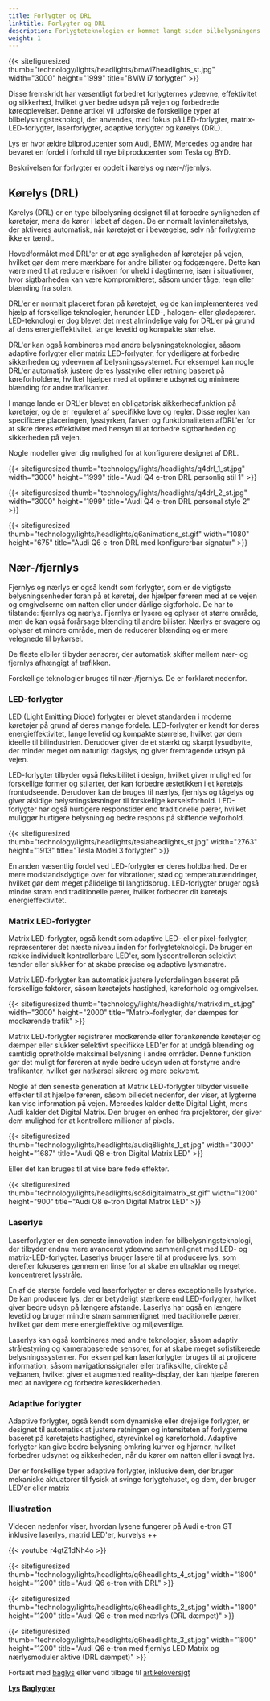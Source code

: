 ```yaml
---
title: Forlygter og DRL
linktitle: Forlygter og DRL
description: Forlygteteknologien er kommet langt siden bilbelysningens tidlige dage og har udviklet sig fra grundlæggende glødepærer til sofistikerede LED-, matrix-LED- og laserforlygter.
weight: 1
---
```

<!-- markdownlint-disable MD033 -->
{{< sitefiguresized thumb="technology/lights/headlights/bmwi7headlights_st.jpg" width="3000" height="1999" title="BMW i7 forlygter" >}}

Disse fremskridt har væsentligt forbedret forlygternes ydeevne, effektivitet og sikkerhed, hvilket giver bedre udsyn på vejen og forbedrede køreoplevelser. Denne artikel vil udforske de forskellige typer af bilbelysningsteknologi, der anvendes, med fokus på LED-forlygter, matrix-LED-forlygter, laserforlygter, adaptive forlygter og kørelys (DRL).

Lys er hvor ældre bilproducenter som Audi, BMW, Mercedes og andre har bevaret en fordel i forhold til nye bilproducenter som Tesla og BYD.

Beskrivelsen for forlygter er opdelt i kørelys og nær-/fjernlys.

## Kørelys (DRL)

Kørelys (DRL) er en type bilbelysning designet til at forbedre synligheden af ​​køretøjer, mens de kører i løbet af dagen. De er normalt lavintensitetslys, der aktiveres automatisk, når køretøjet er i bevægelse, selv når forlygterne ikke er tændt.

Hovedformålet med DRL'er er at øge synligheden af ​​køretøjer på vejen, hvilket gør dem mere mærkbare for andre bilister og fodgængere. Dette kan være med til at reducere risikoen for uheld i dagtimerne, især i situationer, hvor sigtbarheden kan være kompromitteret, såsom under tåge, regn eller blænding fra solen.

DRL'er er normalt placeret foran på køretøjet, og de kan implementeres ved hjælp af forskellige teknologier, herunder LED-, halogen- eller glødepærer. LED-teknologi er dog blevet det mest almindelige valg for DRL'er på grund af dens energieffektivitet, lange levetid og kompakte størrelse.

DRL'er kan også kombineres med andre belysningsteknologier, såsom adaptive forlygter eller matrix LED-forlygter, for yderligere at forbedre sikkerheden og ydeevnen af ​​belysningssystemet. For eksempel kan nogle DRL'er automatisk justere deres lysstyrke eller retning baseret på køreforholdene, hvilket hjælper med at optimere udsynet og minimere blænding for andre trafikanter.

I mange lande er DRL'er blevet en obligatorisk sikkerhedsfunktion på køretøjer, og de er reguleret af specifikke love og regler. Disse regler kan specificere placeringen, lysstyrken, farven og funktionaliteten af ​​DRL'er for at sikre deres effektivitet med hensyn til at forbedre sigtbarheden og sikkerheden på vejen.

Nogle modeller giver dig mulighed for at konfigurere designet af DRL.

{{< sitefiguresized thumb="technology/lights/headlights/q4drl_1_st.jpg" width="3000" height="1999" title="Audi Q4 e-tron DRL personlig stil 1" >}}

{{< sitefiguresized thumb="technology/lights/headlights/q4drl_2_st.jpg" width="3000" height="1999" title="Audi Q4 e-tron DRL personal style 2" >}}

{{< sitefiguresized thumb="technology/lights/headlights/q6animations_st.gif" width="1080" height="675" title="Audi Q6 e-tron DRL med konfigurerbar signatur" >}}
## Nær-/fjernlys

Fjernlys og nærlys er også kendt som forlygter, som er de vigtigste belysningsenheder foran på et køretøj, der hjælper føreren med at se vejen og omgivelserne om natten eller under dårlige sigtforhold. De har to tilstande: fjernlys og nærlys. Fjernlys er lysere og oplyser et større område, men de kan også forårsage blænding til andre bilister. Nærlys er svagere og oplyser et mindre område, men de reducerer blænding og er mere velegnede til bykørsel.

De fleste elbiler tilbyder sensorer, der automatisk skifter mellem nær- og fjernlys afhængigt af trafikken.

Forskellige teknologier bruges til nær-/fjernlys. De er forklaret nedenfor.

### LED-forlygter

LED (Light Emitting Diode) forlygter er blevet standarden i moderne køretøjer på grund af deres mange fordele. LED-forlygter er kendt for deres energieffektivitet, lange levetid og kompakte størrelse, hvilket gør dem ideelle til bilindustrien. Derudover giver de et stærkt og skarpt lysudbytte, der minder meget om naturligt dagslys, og giver fremragende udsyn på vejen.

LED-forlygter tilbyder også fleksibilitet i design, hvilket giver mulighed for forskellige former og stilarter, der kan forbedre æstetikken i et køretøjs frontudseende. Derudover kan de bruges til nærlys, fjernlys og tågelys og giver alsidige belysningsløsninger til forskellige kørselsforhold. LED-forlygter har også hurtigere responstider end traditionelle pærer, hvilket muliggør hurtigere belysning og bedre respons på skiftende vejforhold.

{{< sitefiguresized thumb="technology/lights/headlights/teslaheadlights_st.jpg" width="2763" height="1913" title="Tesla Model 3 forlygter" >}}

En anden væsentlig fordel ved LED-forlygter er deres holdbarhed. De er mere modstandsdygtige over for vibrationer, stød og temperaturændringer, hvilket gør dem meget pålidelige til langtidsbrug. LED-forlygter bruger også mindre strøm end traditionelle pærer, hvilket forbedrer dit køretøjs energieffektivitet.

### Matrix LED-forlygter

Matrix LED-forlygter, også kendt som adaptive LED- eller pixel-forlygter, repræsenterer det næste niveau inden for forlygteteknologi. De bruger en række individuelt kontrollerbare LED'er, som lyscontrolleren selektivt tænder eller slukker for at skabe præcise og adaptive lysmønstre.

Matrix LED-forlygter kan automatisk justere lysfordelingen baseret på forskellige faktorer, såsom køretøjets hastighed, køreforhold og omgivelser.

{{< sitefiguresized thumb="technology/lights/headlights/matrixdim_st.jpg" width="3000" height="2000" title="Matrix-forlygter, der dæmpes for modkørende trafik" >}}

Matrix LED-forlygter registrerer modkørende eller forankørende køretøjer og dæmper eller slukker selektivt specifikke LED'er for at undgå blænding og samtidig opretholde maksimal belysning i andre områder. Denne funktion gør det muligt for føreren at nyde bedre udsyn uden at forstyrre andre trafikanter, hvilket gør natkørsel sikrere og mere bekvemt.

Nogle af den seneste generation af Matrix LED-forlygter tilbyder visuelle effekter til at hjælpe føreren, såsom billedet nedenfor, der viser, at lygterne kan vise information på vejen. Mercedes kalder dette Digital Light, mens Audi kalder det Digital Matrix. Den bruger en enhed fra projektorer, der giver dem mulighed for at kontrollere millioner af pixels.

{{< sitefiguresized thumb="technology/lights/headlights/audiq8lights_1_st.jpg" width="3000" height="1687" title="Audi Q8 e-tron Digital Matrix LED" >}}

Eller det kan bruges til at vise bare fede effekter.

{{< sitefiguresized thumb="technology/lights/headlights/sq8digitalmatrix_st.gif" width="1200" height="900" title="Audi Q8 e-tron Digital Matrix LED" >}}
### Laserlys

Laserforlygter er den seneste innovation inden for bilbelysningsteknologi, der tilbyder endnu mere avanceret ydeevne sammenlignet med LED- og matrix-LED-forlygter. Laserlys bruger lasere til at producere lys, som derefter fokuseres gennem en linse for at skabe en ultraklar og meget koncentreret lysstråle.

En af de største fordele ved laserforlygter er deres exceptionelle lysstyrke. De kan producere lys, der er betydeligt stærkere end LED-forlygter, hvilket giver bedre udsyn på længere afstande. Laserlys har også en længere levetid og bruger mindre strøm sammenlignet med traditionelle pærer, hvilket gør dem mere energieffektive og miljøvenlige.

Laserlys kan også kombineres med andre teknologier, såsom adaptiv strålestyring og kamerabaserede sensorer, for at skabe meget sofistikerede belysningssystemer. For eksempel kan laserforlygter bruges til at projicere information, såsom navigationssignaler eller trafikskilte, direkte på vejbanen, hvilket giver et augmented reality-display, der kan hjælpe føreren med at navigere og forbedre køresikkerheden.

### Adaptive forlygter

Adaptive forlygter, også kendt som dynamiske eller drejelige forlygter, er designet til automatisk at justere retningen og intensiteten af ​​forlygterne baseret på køretøjets hastighed, styrevinkel og køreforhold. Adaptive forlygter kan give bedre belysning omkring kurver og hjørner, hvilket forbedrer udsynet og sikkerheden, når du kører om natten eller i svagt lys.

Der er forskellige typer adaptive forlygter, inklusive dem, der bruger mekaniske aktuatorer til fysisk at svinge forlygtehuset, og dem, der bruger LED'er eller matrix

### Illustration

Videoen nedenfor viser, hvordan lysene fungerer på Audi e-tron GT inklusive laserlys, matrid LED'er, kurvelys ++

{{< youtube r4gtZ1dNh4o >}}

{{< sitefiguresized thumb="technology/lights/headlights/q6headlights_4_st.jpg" width="1800" height="1200" title="Audi Q6 e-tron with DRL" >}}

{{< sitefiguresized thumb="technology/lights/headlights/q6headlights_2_st.jpg" width="1800" height="1200" title="Audi Q6 e-tron med nærlys (DRL dæmpet)" >}}

{{< sitefiguresized thumb="technology/lights/headlights/q6headlights_3_st.jpg" width="1800" height="1200" title="Audi Q6 e-tron med fjernlys LED Matrix og nærlysmoduler aktive (DRL dæmpet)" >}}

Fortsæt med [baglys](../baglys/) eller vend tilbage til [artikeloversigt](../)

<div class="mt-3 mb-3">
    <a href="../" class="text-decoration-none text-black"><strong><i class="bi-arrow-left"></i> Lys</strong></a>
    <a href="../rearlights/" class="text-decoration-none text-black float-end"><strong>Baglygter<i class="bi-arrow-right"></i></strong></a>
</div>
